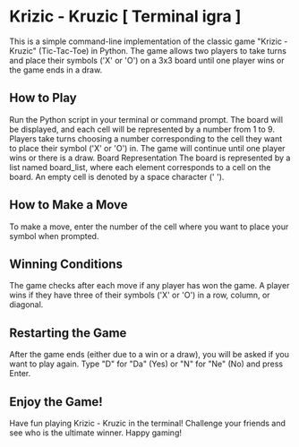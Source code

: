 # Krizic - Kruzic [ Terminal igra ]

This is a simple command-line implementation of the classic game "Krizic - Kruzic" (Tic-Tac-Toe) in Python. The game allows two players to take turns and place their symbols ('X' or 'O') on a 3x3 board until one player wins or the game ends in a draw.

## How to Play

Run the Python script in your terminal or command prompt.
The board will be displayed, and each cell will be represented by a number from 1 to 9.
Players take turns choosing a number corresponding to the cell they want to place their symbol ('X' or 'O') in.
The game will continue until one player wins or there is a draw.
Board Representation
The board is represented by a list named board_list, where each element corresponds to a cell on the board. An empty cell is denoted by a space character (' ').

## How to Make a Move

To make a move, enter the number of the cell where you want to place your symbol when prompted.

## Winning Conditions

The game checks after each move if any player has won the game. A player wins if they have three of their symbols ('X' or 'O') in a row, column, or diagonal.

## Restarting the Game

After the game ends (either due to a win or a draw), you will be asked if you want to play again. Type "D" for "Da" (Yes) or "N" for "Ne" (No) and press Enter.

## Enjoy the Game!

Have fun playing Krizic - Kruzic in the terminal! Challenge your friends and see who is the ultimate winner. Happy gaming!

